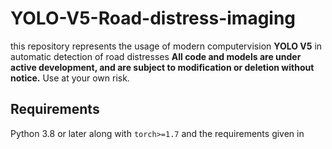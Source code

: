 # YOLO-V5-Road-distress-imaging
this repository represents the usage of modern computervision **YOLO V5** in automatic detection of road distresses 
 **All code and models are under active development, and are subject to modification or deletion without notice.** Use at your own risk.
## Requirements
Python 3.8 or later along with `torch>=1.7` and the requirements given in 
